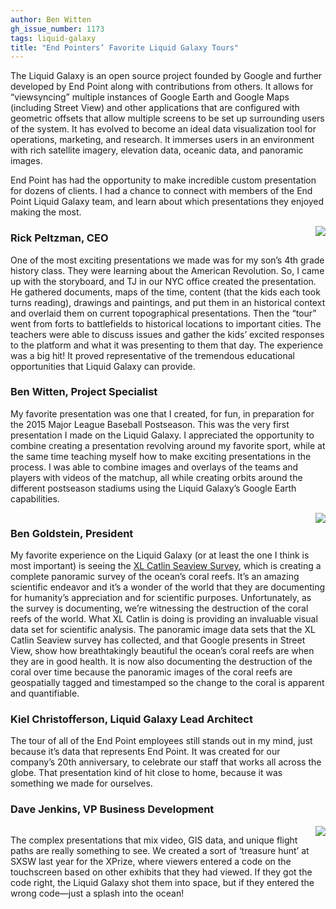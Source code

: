 ```yaml
---
author: Ben Witten
gh_issue_number: 1173
tags: liquid-galaxy
title: "End Pointers’ Favorite Liquid Galaxy Tours"
---
```


The Liquid Galaxy is an open source project founded by Google and further developed by End Point along with contributions from others. It allows for “viewsyncing” multiple instances of Google Earth and Google Maps (including Street View) and other applications that are configured with geometric offsets that allow multiple screens to be set up surrounding users of the system. It has evolved to become an ideal data visualization tool for operations, marketing, and research. It immerses users in an environment with rich satellite imagery, elevation data, oceanic data, and panoramic images.

End Point has had the opportunity to make incredible custom presentation for dozens of clients. I had a chance to connect with members of the End Point Liquid Galaxy team, and learn about which presentations they enjoyed making the most.

<div class="separator" style="clear: both; text-align: center;"><a href="/blog/2015/11/04/end-pointers-favorite-liquid-galaxy/image-0-big.png" imageanchor="1" style="clear: right; float: right; margin-bottom: 1em; margin-left: 1em;"><img border="0" src="/blog/2015/11/04/end-pointers-favorite-liquid-galaxy/image-0.png"/></a></div>

### Rick Peltzman, CEO

One of the most exciting presentations we made was for my son’s 4th grade history class. They were learning about the American Revolution. So, I came up with the storyboard, and TJ in our NYC office created the presentation. He gathered documents, maps of the time, content (that the kids each took turns reading), drawings and paintings, and put them in an historical context and overlaid them on current topographical presentations. Then the “tour” went from forts to battlefields to historical locations to important cities. The teachers were able to discuss issues and gather the kids’ excited responses to the platform and what it was presenting to them that day. The experience was a big hit! It proved representative of the tremendous educational opportunities that Liquid Galaxy can provide.

### Ben Witten, Project Specialist

My favorite presentation was one that I created, for fun, in preparation for the 2015 Major League Baseball Postseason. This was the very first presentation I made on the Liquid Galaxy. I appreciated the opportunity to combine creating a presentation revolving around my favorite sport, while at the same time teaching myself how to make exciting presentations in the process. I was able to combine images and overlays of the teams and players with videos of the matchup, all while creating orbits around the different postseason stadiums using the Liquid Galaxy’s Google Earth capabilities.

<div class="separator" style="clear: both; text-align: center;"><a href="/blog/2015/11/04/end-pointers-favorite-liquid-galaxy/image-1-big.png" imageanchor="1" style="clear: right; float: right; margin-bottom: 1em; margin-left: 1em;"><img border="0" src="/blog/2015/11/04/end-pointers-favorite-liquid-galaxy/image-1.png"/></a></div>

### Ben Goldstein, President

My favorite experience on the Liquid Galaxy (or at least the one I think is most important) is seeing the [XL Catlin Seaview Survey](http://catlinseaviewsurvey.com/), which is creating a complete panoramic survey of the ocean’s coral reefs. It’s an amazing scientific endeavor and it’s a wonder of the world that they are documenting for humanity’s appreciation and for scientific purposes. Unfortunately, as the survey is documenting, we’re witnessing the destruction of the coral reefs of the world. What XL Catlin is doing is providing an invaluable visual data set for scientific analysis. The panoramic image data sets that the XL Catlin Seaview survey has collected, and that Google presents in Street View, show how breathtakingly beautiful the ocean’s coral reefs are when they are in good health. It is now also documenting the destruction of the coral over time because the panoramic images of the coral reefs are geospatially tagged and timestamped so the change to the coral is apparent and quantifiable.

### Kiel Christofferson, Liquid Galaxy Lead Architect

The tour of all of the End Point employees still stands out in my mind, just because it’s data that represents End Point. It was created for our company’s 20th anniversary, to celebrate our staff that works all across the globe. That presentation kind of hit close to home, because it was something we made for ourselves.

### Dave Jenkins, VP Business Development

<div class="separator" style="clear: both; text-align: center;"><a href="/blog/2015/11/04/end-pointers-favorite-liquid-galaxy/image-2-big.jpeg" imageanchor="1" style="clear: right; float: right; margin-bottom: 1em; margin-left: 1em;"><img border="0" src="/blog/2015/11/04/end-pointers-favorite-liquid-galaxy/image-2.jpeg"/></a></div>

The complex presentations that mix video, GIS data, and unique flight paths are really something to see. We created a sort of ‘treasure hunt’ at SXSW last year for the XPrize, where viewers entered a code on the touchscreen based on other exhibits that they had viewed. If they got the code right, the Liquid Galaxy shot them into space, but if they entered the wrong code—​just a splash into the ocean!
